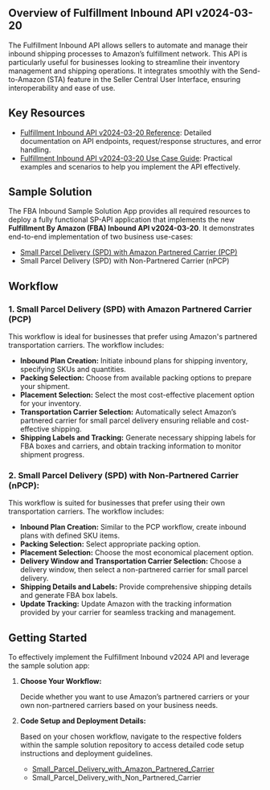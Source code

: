 ## Overview of Fulfillment Inbound API v2024-03-20

The Fulfillment Inbound API allows sellers to automate and manage their inbound shipping processes to Amazon’s
fulfillment network. This API is particularly useful for businesses looking to streamline their inventory management and
shipping operations. It integrates smoothly with the Send-to-Amazon (STA) feature in the Seller Central User Interface,
ensuring interoperability and ease of use.

## Key Resources

- [Fulfillment Inbound API v2024-03-20 Reference](https://developer-docs.amazon.com/sp-api/docs/fulfillment-inbound-api-v2024-03-20-reference):
  Detailed documentation on API endpoints, request/response structures, and error handling.
- [Fulfillment Inbound API v2024-03-20 Use Case Guide](https://developer-docs.amazon.com/sp-api/docs/fulfillment-inbound-api-v2024-03-20-use-case-guide):
  Practical examples and scenarios to help you implement the API effectively.

## Sample Solution

The FBA Inbound Sample Solution App provides all required resources to deploy a fully functional SP-API application that
implements the new **Fulfillment By Amazon (FBA) Inbound API v2024-03-20**. It demonstrates end-to-end implementation
of two business use-cases:

- [Small Parcel Delivery (SPD) with Amazon Partnered Carrier (PCP)](https://github.com/amzn/selling-partner-api-samples/tree/main/use-cases/fulfillment-inbound/Small_Parcel_Delivery_with_Amazon_Partnered_Carrier)
- Small Parcel Delivery (SPD) with Non-Partnered Carrier (nPCP)

## Workflow

### 1. Small Parcel Delivery (SPD) with Amazon Partnered Carrier (PCP)

This workflow is ideal for businesses that prefer using Amazon's partnered transportation carriers. The workflow
includes:

- **Inbound Plan Creation:** Initiate inbound plans for shipping inventory, specifying SKUs and quantities.
- **Packing Selection:** Choose from available packing options to prepare your shipment.
- **Placement Selection:** Select the most cost-effective placement option for your inventory.
- **Transportation Carrier Selection:** Automatically select Amazon’s partnered carrier for small parcel delivery
  ensuring reliable and cost-effective shipping.
- **Shipping Labels and Tracking:** Generate necessary shipping labels for FBA boxes and carriers, and obtain tracking
  information to monitor shipment progress.

### 2. Small Parcel Delivery (SPD) with Non-Partnered Carrier (nPCP):

This workflow is suited for businesses that prefer using their own transportation carriers. The workflow includes:

- **Inbound Plan Creation:** Similar to the PCP workflow, create inbound plans with defined SKU items.
- **Packing Selection:** Select appropriate packing option.
- **Placement Selection:** Choose the most economical placement option.
- **Delivery Window and Transportation Carrier Selection:** Choose a delivery window, then select a non-partnered
  carrier for small parcel delivery.
- **Shipping Details and Labels:** Provide comprehensive shipping details and generate FBA box labels.
- **Update Tracking:** Update Amazon with the tracking information provided by your carrier for seamless tracking and
  management.

## Getting Started

To effectively implement the Fulfillment Inbound v2024 API and leverage the sample solution app:

1. **Choose Your Workflow:**

   Decide whether you want to use Amazon’s partnered carriers or your own non-partnered carriers based on your business needs.

2. **Code Setup and Deployment Details:**

   Based on your chosen workflow, navigate to the respective folders within the sample solution repository to access detailed code setup instructions and deployment guidelines.

    - [Small_Parcel_Delivery_with_Amazon_Partnered_Carrier](https://github.com/amzn/selling-partner-api-samples/tree/main/use-cases/fulfillment-inbound/Small_Parcel_Delivery_with_Amazon_Partnered_Carrier)
    - Small_Parcel_Delivery_with_Non_Partnered_Carrier
